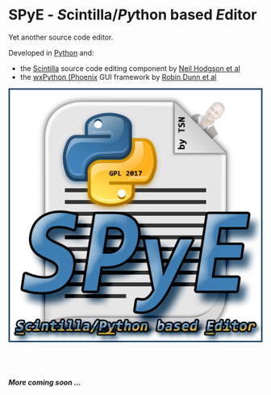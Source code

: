 # SPyE - *S*cintilla/*Py*thon based *E*ditor
Yet another source code editor.

Developed in [Python](https://www.python.org) and:
- the [Scintilla](https://www.scintilla.org) source code editing component by [Neil Hodgson et al](https://en.wikipedia.org/wiki/Scintilla_(software))
- the [wxPython (Phoenix](https://wxpython.org) GUI framework by [Robin Dunn et al](https://en.wikipedia.org/wiki/WxPython)

[comment]: ![](./SPyE.jpg)

[comment]: &nbsp;&nbsp;&nbsp;&nbsp;&nbsp;&nbsp;&nbsp;&nbsp;&nbsp;&nbsp;&nbsp;&nbsp;&nbsp;&nbsp;&nbsp;&nbsp;&nbsp;&nbsp;&nbsp;

<img src="./SPyE.jpg" width="">

<br/><br/>

#### *More coming soon ...*
